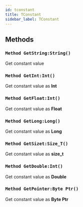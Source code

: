 ```yaml
---
id: tconstant
title: TConstant
sidebar_label: TConstant
---
```



## Methods

### `Method GetString:String()`

Get constant value


### `Method GetInt:Int()`

Get constant value as <b>Int</b>


### `Method GetFloat:Int()`

Get constant value as <b>Float</b>


### `Method GetLong:Long()`

Get constant value as <b>Long</b>


### `Method GetSizet:Size_T()`

Get constant value as <b>size_t</b>


### `Method GetDouble:Int()`

Get constant value as <b>Double</b>


### `Method GetPointer:Byte Ptr()`

Get constant value as <b>Byte Ptr</b>


